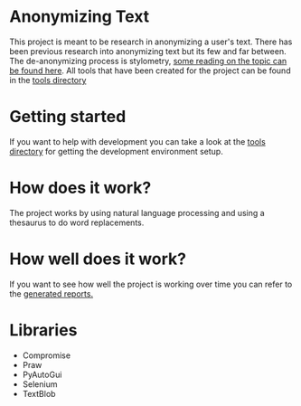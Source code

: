 # Anonymizing Text

This project is meant to be research in anonymizing a user's text. There has been previous research into anonymizing text but its few and far between. The de-anonymizing process is stylometry, [some reading on the topic can be found here](documentation/RESEARCH.md). All tools that have been created for the project can be found in the [tools directory](/tools)

# Getting started

If you want to help with development you can take a look at the [tools directory](/tools) for getting the development environment setup.

# How does it work?

The project works by using natural language processing and using a thesaurus to do word replacements.

# How well does it work?

If you want to see how well the project is working over time you can refer to the [generated reports.](documentation/analysis-reports.md)

# Libraries

* Compromise
* Praw
* PyAutoGui
* Selenium
* TextBlob
